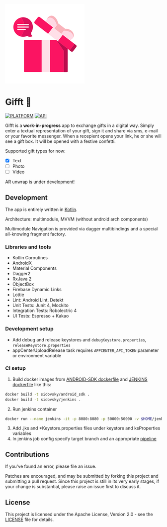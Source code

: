 [![Gifft](art/banner.png)](#)

# Gifft 🎁

[![PLATFORM](https://img.shields.io/badge/platform-Android-lightgrey)](#) [![API](https://img.shields.io/badge/API-21%2B-brightgreen)](#)

Gifft is a **work-in-progress** app to exchange gifts in a digital way.
Simply enter a textual representation of your gift, sign it and share via sms, e-mail or your favorite messenger.
When a recepient opens your link, he or she will see a gift box. It will be opened with a festive confetti.

Supported gift types for now:
- [x] Text
- [ ] Photo
- [ ] Video

AR unwrap is under development!

## Development

The app is entirely written in [Kotlin](https://kotlinlang.org/).

Architecture: multimodule, MVVM (without android arch components)

Multimodule Navigation is provided via dagger multibindings and a special all-knowing fragment factory.

### Libraries and tools

 * Kotlin Coroutines
 * AndroidX
 * Material Components
 * Dagger2
 * RxJava 2
 * ObjectBox
 * Firebase Dynamic Links
 * Lottie
 * Lint: Android Lint, Detekt
 * Unit Tests: Junit 4, Mockito
 * Integration Tests: Robolectric 4
 * UI Tests: Espresso + Kakao

### Development setup

* Add debug and release keystores and `debugKeystore.properties`, `releaseKeystore.properties`
* appCenterUploadRelease task requires `APPCENTER_API_TOKEN` parameter or environment variable

### CI setup

1. Build docker images from [ANDROID-SDK dockerfile](/android_docker/Dockerfile) and [JENKINS dockerfile](/jenkins/Dockerfile) like this:
```bash
docker build -t sidovsky/android_sdk .
docker build -t sidovsky/jenkins .
```
2. Run jenkins container
```bash
docker run --name jenkins -it -p 8080:8080 -p 50000:50000 -v $HOME/jenkins:/var/jenkins_home --group-add 0 -v /var/run/docker.sock:/var/run/docker.sock -d sidovsky/jenkins
```
3. Add .jks and *Keystore.properties files under keystore and ksProperties variables
4. In jenkins job config specify target branch and an appropriate [pipeline](/jenkins)

## Contributions

If you've found an error, please file an issue.

Patches are encouraged, and may be submitted by forking this project and
submitting a pull request. Since this project is still in its very early stages,
if your change is substantial, please raise an issue first to discuss it.

## License

This project is licensed under the Apache License, Version 2.0 - see the [LICENSE](LICENSE) file for details.
